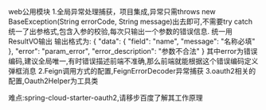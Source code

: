 web公用模块
1.全局异常处理捕获，项目集成,异常只需throws new BaseException(String errorCode, String message)出去即可,不需要try catch
	统一了出参格式,包含入参的校验,每次只输出一个参数的错误信息. 统一用ResultVO输出
	输出格式为:
	{
	    "data": {
	        "field": "name",
	        "message": "名称必填"
	    },
	    "error": "param_error",
	    "error_description": "参数不合法"
	}
	其中error为错误编码,建议全局唯一,有时错误描述前端不准确,那么前端就能根据这个错误编码定义弹框消息
2.Feign调用方式的配置,FeignErrorDecoder异常捕获
3.oauth2相关的配置,Oauth2Helper为工具类

难点:spring-cloud-starter-oauth2,请移步百度了解其工作原理